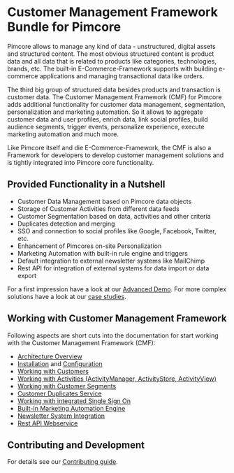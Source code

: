 # Customer Management Framework Bundle for Pimcore

Pimcore allows to manage any kind of data - unstructured, digital assets and structured content. The most obvious 
structured content is product data and all data that is related to products like categories, technologies, brands, etc. 
The built-in E-Commerce-Framework supports with building e-commerce applications and managing transactional data like 
orders.

The third big group of structured data besides products and transaction is customer data. 
The Customer Management Framework (CMF) for Pimcore adds additional functionality  for customer data management, 
segmentation, personalization and marketing automation. So it allows to aggregate customer data and user profiles, 
enrich data, link social profiles, build audience segments, trigger events, personalize experience, execute marketing 
automation and much more.

Like Pimcore itself and die E-Commerce-Framework, the CMF is also a Framework for developers to develop customer management
solutions and is tightly integrated into Pimcore core functionality. 

## Provided Functionality in a Nutshell
- Customer Data Management based on Pimcore data objects 
- Storage of Customer Activities from different data feeds
- Customer Segmentation based on data, activities and other criteria
- Duplicates detection and merging
- SSO and connection to social profiles like Google, Facebook, Twitter, etc. 
- Enhancement of Pimcores on-site Personalization
- Marketing Automation with built-in rule engine and triggers
- Default integration to external newsletter systems like MailChimp
- Rest API for integration of external systems for data import or data export

For a first impression have a look at our [Advanced Demo](https://demo-advanced.pimcore.org/). For more complex solutions
have a look at our [case studies](https://pimcore.com/en/customers).


## Working with Customer Management Framework 

Following aspects are short cuts into the documentation for start working with the Customer Management Framework (CMF): 

* [Architecture Overview](./doc/01_Architecture-Overview.md)
* [Installation](./doc/02_Installation.md) and [Configuration](./doc/03_Configuration.md)
* [Working with Customers](./doc/05_Working-with-Customers.md)
* [Working with Activities (ActivityManager, ActivityStore, ActivityView)](./doc/09_Activities.md)
* [Working with Customer Segments](./doc/11_CustomerSegments.md)
* [Customer Duplicates Service](./doc/15_CustomerDuplicatesService.md)
* [Working with integrated Single Sign On](./doc/Single_Sign_On.md)
* [Built-In Marketing Automation Engine](./doc/ActionTrigger.md)
* [Newsletter System Integration](./doc/NewsletterSync.md)
* [Rest API Webservice](./doc/Webservice.md)


## Contributing and Development

For details see our [Contributing guide](CONTRIBUTING.md).